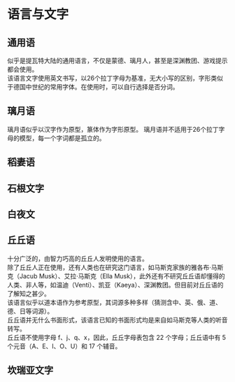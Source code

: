 # 语言与文字
## 通用语
似乎是提瓦特大陆的通用语言，不仅是蒙德、璃月人，甚至是深渊教团、游戏提示都会使用。<br>
该语言文字使用英文书写，以26个拉丁字母为基准，无大小写的区别，字形类似于德国中世纪的常用字体。在使用时，可以自行选择是否分词。<br>
## 璃月语
璃月语似乎以汉字作为原型，篆体作为字形原型。
璃月语并不适用于26个拉丁字母的模型，每一个字词都是孤立的。
## 稻妻语
## 石根文字
## 白夜文
## 丘丘语
十分广泛的，由智力巧高的丘丘人发明使用的语言。<br>
除了丘丘人正在使用，还有人类也在研究这门语言，如马斯克家族的雅各布·马斯克（Jacub Musk）、艾拉·马斯克（Ella Musk），此外还有不研究丘丘语却懂得的人类、非人等，如温迪（Venti）、凯亚（Kaeya）、深渊教团。但目前对丘丘语的了解知之甚少。<br>
该语言似乎以道本语作为参考原型，其词源多种多样（猜测含中、英、俄、道、德、日等词源）。<br>
丘丘语并无什么书面形式，该语言已知的书面形式均是来自如马斯克等人类的听音转写。<br>
丘丘语不使用字母 f、j、q、x，因此，丘丘字母表包含 22 个字母；丘丘语中有 5 个元音（A、E、I、O、U）和 17 个辅音。
## 坎瑞亚文字
